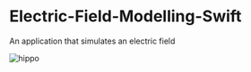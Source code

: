 # Electric-Field-Modelling-Swift
An application that simulates an electric field

![hippo](https://media.giphy.com/media/zYYkatGBnTR1Ig5VpU/giphy-downsized-large.gif?cid=790b76115717586ef994b60052151b5c4e0079811801031e&rid=giphy-downsized-large.gif&ct=g)
